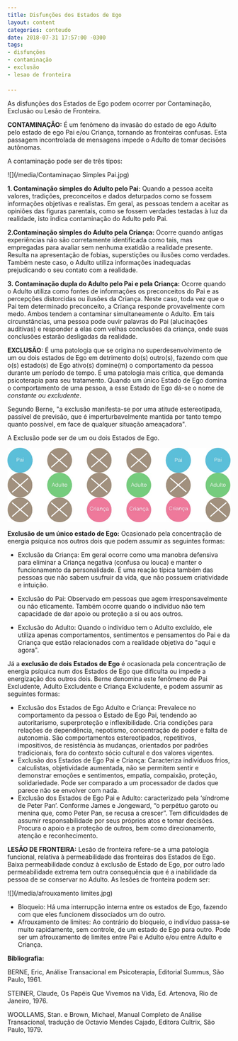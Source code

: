 ```yaml
---
title: Disfunções dos Estados de Ego
layout: content
categories: conteudo
date: 2018-07-31 17:57:00 -0300
tags:
- disfunções
- contaminação
- exclusão
- lesao de fronteira

---
```

As disfunções dos Estados de Ego podem ocorrer por Contaminação, Exclusão ou Lesão de Fronteira.

**CONTAMINAÇÃO:** É um fenômeno da invasão do estado de ego Adulto pelo estado de ego Pai e/ou Criança, tornando as fronteiras confusas. Esta passagem incontrolada de mensagens impede o Adulto de tomar decisões autônomas. 

A contaminação pode ser de três tipos: 

![](/media/Contaminaçao Simples Pai.jpg)

**1. Contaminação simples do Adulto pelo Pai:** Quando a pessoa aceita valores, tradições, preconceitos e dados deturpados como se fossem informações objetivas e realistas. Em geral, as pessoas tendem a aceitar as opiniões das figuras parentais, como se fossem verdades testadas à luz da realidade, isto indica contaminação do Adulto pelo Pai.

**2.Contaminação simples do Adulto pela Criança:** Ocorre quando antigas experiências não são corretamente identificada como tais, mas empregadas para avaliar sem nenhuma exatidão a realidade presente. Resulta na apresentação de fobias, superstições ou ilusões como verdades. Também neste caso, o Adulto utiliza informações inadequadas prejudicando o seu contato com a realidade.

**3. Contaminação dupla do Adulto pelo Pai e pela Criança:** Ocorre quando o Adulto utiliza como fontes de informações os preconceitos do Pai e as percepções distorcidas ou ilusões da Criança. Neste caso, toda vez que o Pai tem determinado preconceito, a Criança responde provavelmente com medo. Ambos tendem a contaminar simultaneamente o Adulto. Em tais circunstâncias, uma pessoa pode ouvir palavras do Pai (alucinações auditivas) e responder a elas com velhas conclusões da criança, onde suas conclusões estarão desligadas da realidade.

**EXCLUSÃO:** É uma patologia que se origina no superdesenvolvimento de um ou dois estados de Ego em detrimento do(s) outro(s), fazendo com que o(s) estado(s) de Ego ativo(s) domine(m) o comportamento da pessoa durante um período de tempo. É uma patologia mais crítica, que demanda psicoterapia para seu tratamento. Quando um único Estado de Ego domina o comportamento de uma pessoa, a esse Estado de Ego dá-se o nome de _constante ou excludente_.

Segundo Berne, "a exclusão manifesta-se por uma atitude estereotipada, passível de previsão, que é imperturbavelmente mantida por tanto tempo quanto possível, em face de qualquer situação ameaçadora".

A Exclusão pode ser de um ou dois Estados de Ego.

![](/media/Exclusao.jpg)

**Exclusão de um único estado de Ego:** Ocasionado pela concentração de energia psíquica nos outros dois que podem assumir as seguintes formas:

* Exclusão da Criança: Em geral ocorre como uma manobra defensiva para eliminar a Criança negativa (confusa ou louca) e manter o funcionamento da personalidade. É uma reação típica também das pessoas que não sabem usufruir da vida, que não possuem criatividade e intuição.


* Exclusão do Pai: Observado em pessoas que agem irresponsavelmente ou não eticamente. Também ocorre quando o indivíduo não tem capacidade de dar apoio ou proteção a si ou aos outros.


* Exclusão do Adulto: Quando o indivíduo tem o Adulto excluído, ele utiliza apenas comportamentos, sentimentos e pensamentos do Pai e da Criança que estão relacionados com a realidade objetiva do "aqui e agora".

Já a **exclusão de dois Estados de Ego** é ocasionada pela concentração de energia psíquica num dos Estados de Ego que dificulta ou impede a energização dos outros dois. Berne denomina este fenômeno de Pai Excludente, Adulto Excludente e Criança Excludente, e podem assumir as seguintes formas:

* Exclusão dos Estados de Ego Adulto e Criança: Prevalece no comportamento da pessoa o Estado de Ego Pai, tendendo ao autoritarismo, superproteção e inflexibilidade. Cria condições para relações de dependência, nepotismo, concentração de poder e falta de autonomia. São comportamentos estereotipados, repetitivos, impositivos, de resistência às mudanças, orientados por padrões tradicionais, fora do contexto sócio cultural e dos valores vigentes. 
* Exclusão dos Estados de Ego Pai e Criança: Caracteriza indivíduos frios, calculistas, objetividade aumentada, não se permitem sentir e demonstrar emoções e sentimentos, empatia, compaixão, proteção, solidariedade. Pode ser comparado a um processador de dados que parece não se envolver com nada. 
* Exclusão dos Estados de Ego Pai e Adulto: caracterizado pela ‘síndrome de Peter Pan’. Conforme James e Jongeward, “o perpétuo garoto ou menina que, como Peter Pan, se recusa a crescer”. Tem dificuldades de assumir responsabilidade por seus próprios atos e tomar decisões. Procura o apoio e a proteção de outros, bem como direcionamento, atenção e reconhecimento. 

**LESÃO DE FRONTEIRA:** Lesão de fronteira refere-se a uma patologia funcional, relativa à permeabilidade das fronteiras dos Estados de Ego. Baixa permeabilidade conduz à exclusão de Estado de Ego, por outro lado permeabilidade extrema tem outra consequência que é a inabilidade da pessoa de se conservar no Adulto. As lesões de fronteira podem ser:

![](/media/afrouxamento limites.jpg)

* Bloqueio: Há uma interrupção interna entre os estados de Ego, fazendo com que eles funcionem dissociados um do outro.
* Afrouxamento de limites: Ao contrário do bloqueio, o indivíduo passa-se muito rapidamente, sem controle, de um estado de Ego para outro. Pode ser um afrouxamento de limites entre Pai e Adulto e/ou entre Adulto e Criança.

**Bibliografia:**

BERNE, Eric, Análise Transacional em Psicoterapia, Editorial Summus, São Paulo, 1961. 

STEINER, Claude, Os Papéis Que Vivemos na Vida, Ed. Artenova, Rio de Janeiro, 1976. 

WOOLLAMS, Stan. e Brown, Michael, Manual Completo de Análise Transacional, tradução de Octavio Mendes Cajado, Editora Cultrix, São Paulo, 1979. 